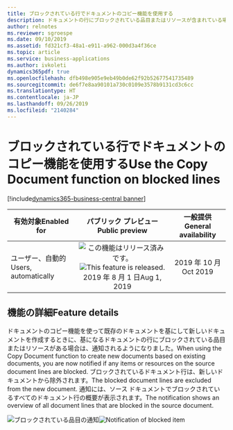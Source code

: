 ```yaml
---
title: ブロックされている行でドキュメントのコピー機能を使用する
description: ドキュメントの行にブロックされている品目またはリソースが含まれている場合、ドキュメントのコピー機能は、それらの行をスキップして残りをコピーします。
author: relnotes
ms.reviewer: sgroespe
ms.date: 09/10/2019
ms.assetid: fd321cf3-48a1-e911-a962-000d3a4f36ce
ms.topic: article
ms.service: business-applications
ms.author: ivkoleti
dynamics365pdf: true
ms.openlocfilehash: dfb498e905e9eb49b0de62f92b52677541735489
ms.sourcegitcommit: de6f7e8aa90101a730c0109e3578b9131cd3c6cc
ms.translationtype: HT
ms.contentlocale: ja-JP
ms.lasthandoff: 09/26/2019
ms.locfileid: "2140284"
---
```

# <a name="use-the-copy-document-function-on-blocked-lines"></a><span data-ttu-id="876d7-103">ブロックされている行でドキュメントのコピー機能を使用する</span><span class="sxs-lookup"><span data-stu-id="876d7-103">Use the Copy Document function on blocked lines</span></span>
[!include[dynamics365-business-central banner](../includes/dynamics365-business-central.md)]

| <span data-ttu-id="876d7-104">有効対象</span><span class="sxs-lookup"><span data-stu-id="876d7-104">Enabled for</span></span>    |  <span data-ttu-id="876d7-105">パブリック プレビュー</span><span class="sxs-lookup"><span data-stu-id="876d7-105">Public preview</span></span> | <span data-ttu-id="876d7-106">一般提供</span><span class="sxs-lookup"><span data-stu-id="876d7-106">General availability</span></span> | 
| ---------- | :----------: |:----------: |
|<span data-ttu-id="876d7-107">ユーザー、自動的</span><span class="sxs-lookup"><span data-stu-id="876d7-107">Users, automatically</span></span>|<span data-ttu-id="876d7-108">![この機能はリリース済みです。](/dynamics365-release-plan/media/green-checkmark.png "この機能はリリース済みです。")</span><span class="sxs-lookup"><span data-stu-id="876d7-108">![This feature is released.](/dynamics365-release-plan/media/green-checkmark.png "This feature is released.")</span></span> <span data-ttu-id="876d7-109">2019 年 8 月 1 日</span><span class="sxs-lookup"><span data-stu-id="876d7-109">Aug 1, 2019</span></span>| <span data-ttu-id="876d7-110">2019 年 10 月</span><span class="sxs-lookup"><span data-stu-id="876d7-110">Oct 2019</span></span>|






## <a name="feature-details"></a><span data-ttu-id="876d7-111">機能の詳細</span><span class="sxs-lookup"><span data-stu-id="876d7-111">Feature details</span></span>
<!--feature detail start -->
<span data-ttu-id="876d7-112">ドキュメントのコピー機能を使って既存のドキュメントを基にして新しいドキュメントを作成するときに、基になるドキュメントの行にブロックされている品目またはリソースがある場合は、通知されるようになりました。</span><span class="sxs-lookup"><span data-stu-id="876d7-112">When using the Copy Document function to create new documents based on existing documents, you are now notified if any items or resources on the source document lines are blocked.</span></span> <span data-ttu-id="876d7-113">ブロックされているドキュメント行は、新しいドキュメントから除外されます。</span><span class="sxs-lookup"><span data-stu-id="876d7-113">The blocked document lines are excluded from the new document.</span></span> <span data-ttu-id="876d7-114">通知には、ソース ドキュメントでブロックされているすべてのドキュメント行の概要が表示されます。</span><span class="sxs-lookup"><span data-stu-id="876d7-114">The notification shows an overview of all document lines that are blocked in the source document.</span></span>

<span data-ttu-id="876d7-115">![ブロックされている品目の通知](media/copydocumentblockeditemnotification.png "ブロックされている品目の通知")</span><span class="sxs-lookup"><span data-stu-id="876d7-115">![Notification of blocked item](media/copydocumentblockeditemnotification.png "Notification of blocked item")</span></span>
<!--feature detail end -->











